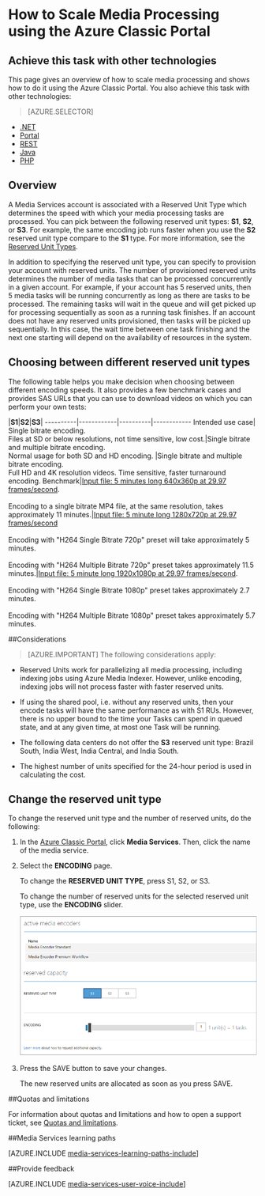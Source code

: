 <properties
	pageTitle="How to Scale Media Processing using the Azure Classic Portal"
	description="Learn how to scale Media Services by specifying the number of On-Demand Streaming Reserved Units and Encoding Reserved Units that you would like your account to be provisioned with."
	services="media-services"
	documentationCenter=""
	authors="juliako,milangada"
	manager="erikre"
	editor=""/>

<tags
	ms.service="media-services"
	ms.workload="media"
	ms.tgt_pltfrm="na"
	ms.devlang="na"
	ms.topic="article"
	ms.date="06/22/2016"
	ms.author="juliako"/>


# How to Scale Media Processing using the Azure Classic Portal

## Achieve this task with other technologies

This page gives an overview of how to scale media processing and shows how to do it using the Azure Classic Portal. You also achieve this task with other technologies:

> [AZURE.SELECTOR]
- [.NET](media-services-dotnet-encoding-units.md)
- [Portal](media-services-portal-encoding-units.md)
- [REST](https://msdn.microsoft.com/library/azure/dn859236.aspx)
- [Java](https://github.com/southworkscom/azure-sdk-for-media-services-java-samples)
- [PHP](https://github.com/Azure/azure-sdk-for-php/tree/master/examples/MediaServices)

## Overview

A Media Services account is associated with a Reserved Unit Type which determines the speed with which your media processing tasks are processed. You can pick between the following reserved unit types: **S1**, **S2**, or **S3**. For example, the same encoding job runs faster when you use the **S2** reserved unit type compare to the **S1** type. For more information, see the [Reserved Unit Types](https://azure.microsoft.com/blog/high-speed-encoding-with-azure-media-services/).

In addition to specifying the reserved unit type, you can specify to provision your account with reserved units. The number of provisioned  reserved units determines the number of media tasks that can be processed concurrently in a given account. For example, if your account has 5 reserved units, then 5 media tasks will be running concurrently as long as there are tasks to be processed. The remaining tasks will wait in the queue and will get picked up for processing sequentially as soon as a running task finishes. If an account does not have any reserved units provisioned, then tasks will be picked up sequentially. In this case, the wait time between one task finishing and the next one starting will depend on the availability of resources in the system.

## Choosing between different reserved unit types

The following table helps you make decision when choosing between different encoding speeds. It also provides a few benchmark cases and provides SAS URLs that you can use to download videos on which you can perform your own tests:

|**S1**|**S2**|**S3**|
----------|------------|----------|------------
Intended use case| Single bitrate encoding. <br/>Files at SD or below resolutions, not time sensitive, low cost.|Single bitrate and multiple bitrate encoding.<br/>Normal usage for both SD and HD encoding. |Single bitrate and multiple bitrate encoding.<br/>Full HD and 4K resolution videos. Time sensitive, faster turnaround encoding. 
Benchmark|[Input file: 5 minutes long 640x360p at 29.97 frames/second](https://wamspartners.blob.core.windows.net/for-long-term-share/Whistler_5min_360p30.mp4?sr=c&si=AzureDotComReadOnly&sig=OY0TZ%2BP2jLK7vmcQsCTAWl33GIVCu67I02pgarkCTNw%3D).<br/><br/>Encoding to a single bitrate MP4 file, at the same resolution, takes approximately 11 minutes.|[Input file: 5 minute long 1280x720p at 29.97 frames/second](https://wamspartners.blob.core.windows.net/for-long-term-share/Whistler_5min_720p30.mp4?sr=c&si=AzureDotComReadOnly&sig=OY0TZ%2BP2jLK7vmcQsCTAWl33GIVCu67I02pgarkCTNw%3D)<br/><br/>Encoding with "H264 Single Bitrate 720p" preset will take approximately 5 minutes.<br/><br/>Encoding with "H264 Multiple Bitrate 720p" preset takes approximately 11.5 minutes.|[Input file: 5 minute long 1920x1080p at 29.97 frames/second](https://wamspartners.blob.core.windows.net/for-long-term-share/Whistler_5min_1080p30.mp4?sr=c&si=AzureDotComReadOnly&sig=OY0TZ%2BP2jLK7vmcQsCTAWl33GIVCu67I02pgarkCTNw%3D). <br/><br/>Encoding with "H264 Single Bitrate 1080p" preset takes approximately 2.7 minutes.<br/><br/>Encoding with "H264 Multiple Bitrate 1080p" preset takes approximately 5.7 minutes.

##Considerations

>[AZURE.IMPORTANT] The following considerations apply:

- Reserved Units work for parallelizing all media processing, including indexing jobs using Azure Media Indexer.  However, unlike encoding,  indexing jobs will not process faster with faster reserved units.

- If using the shared pool, i.e. without any reserved units, then your encode tasks will have the same performance as with S1 RUs. However, there is no upper bound to the time your Tasks can spend in queued state, and at any given time, at most one Task will be running.

- The following data centers do not offer the **S3** reserved unit type: Brazil South, India West, India Central, and India South.

- The highest number of units specified for the 24-hour period is used in calculating the cost.

## Change the reserved unit type

To change the reserved unit type and the number of reserved units, do the following:

1. In the [Azure Classic Portal](https://manage.windowsazure.com/), click **Media Services**. Then, click the name of the media service.

2. Select the **ENCODING** page.

	To change the **RESERVED UNIT TYPE**, press S1, S2, or S3.

	To change the number of reserved units for the selected reserved unit type, use the **ENCODING** slider.


	![Processors page](./media/media-services-portal-encoding-units/media-services-encoding-scale.png)

3. Press the SAVE button to save your changes.

	The new reserved units are allocated as soon as you press SAVE.
 

##Quotas and limitations

For information about quotas and limitations and how to open a support ticket, see [Quotas and limitations](media-services-quotas-and-limitations.md).



##Media Services learning paths

[AZURE.INCLUDE [media-services-learning-paths-include](../../includes/media-services-learning-paths-include.md)]

##Provide feedback

[AZURE.INCLUDE [media-services-user-voice-include](../../includes/media-services-user-voice-include.md)]
